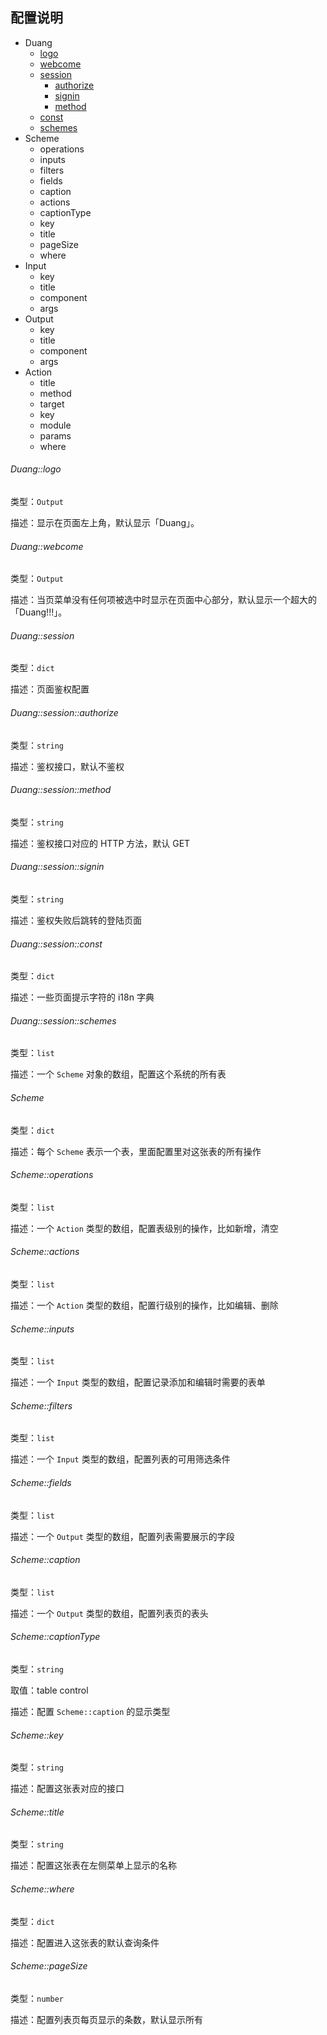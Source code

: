 ## 配置说明

* Duang
  * [logo](#duanglogo)
  * [webcome](#duangwebcome)
  * [session](#duangsession)
    * [authorize](#duangsessionauthorize)
    * [signin](#duangsessionsignin)
    * [method](#duangsessionmethod)
  * [const](#duangconst)
  * [schemes](#duangschemes)
* Scheme
  * operations
  * inputs
  * filters
  * fields
  * caption
  * actions
  * captionType
  * key
  * title
  * pageSize
  * where
* Input
  * key
  * title
  * component
  * args
* Output
  * key
  * title
  * component
  * args
* Action
  * title
  * method
  * target
  * key
  * module
  * params
  * where

###### Duang::logo

类型：`Output`

描述：显示在页面左上角，默认显示「Duang」。

###### Duang::webcome

类型：`Output`

描述：当页菜单没有任何项被选中时显示在页面中心部分，默认显示一个超大的「Duang!!!」。

###### Duang::session

类型：`dict`

描述：页面鉴权配置

###### Duang::session::authorize

类型：`string`

描述：鉴权接口，默认不鉴权

###### Duang::session::method

类型：`string`

描述：鉴权接口对应的 HTTP 方法，默认 GET


###### Duang::session::signin

类型：`string`

描述：鉴权失败后跳转的登陆页面

###### Duang::session::const

类型：`dict`

描述：一些页面提示字符的 i18n 字典


###### Duang::session::schemes

类型：`list`

描述：一个 `Scheme` 对象的数组，配置这个系统的所有表

###### Scheme

类型：`dict`

描述：每个 `Scheme` 表示一个表，里面配置里对这张表的所有操作

###### Scheme::operations

类型：`list`

描述：一个 `Action` 类型的数组，配置表级别的操作，比如新增，清空

###### Scheme::actions

类型：`list`

描述：一个 `Action` 类型的数组，配置行级别的操作，比如编辑、删除

###### Scheme::inputs

类型：`list`

描述：一个 `Input` 类型的数组，配置记录添加和编辑时需要的表单

###### Scheme::filters

类型：`list`

描述：一个 `Input` 类型的数组，配置列表的可用筛选条件

###### Scheme::fields

类型：`list`

描述：一个 `Output` 类型的数组，配置列表需要展示的字段

###### Scheme::caption

类型：`list`

描述：一个 `Output` 类型的数组，配置列表页的表头

###### Scheme::captionType

类型：`string`

取值：table control

描述：配置 `Scheme::caption` 的显示类型

###### Scheme::key

类型：`string`

描述：配置这张表对应的接口

###### Scheme::title

类型：`string`

描述：配置这张表在左侧菜单上显示的名称

###### Scheme::where

类型：`dict`

描述：配置进入这张表的默认查询条件

###### Scheme::pageSize

类型：`number`

描述：配置列表页每页显示的条数，默认显示所有
